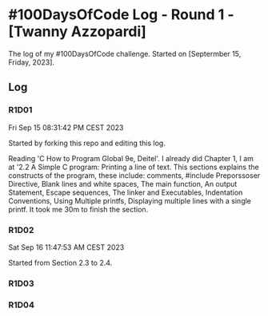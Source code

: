 # #100DaysOfCode Log - Round 1 - [Twanny Azzopardi]

The log of my #100DaysOfCode challenge. Started on [Septermber 15, Friday, 2023].

## Log

### R1D01     

Fri Sep 15 08:31:42 PM CEST 2023

Started by forking this repo and editing this log.

Reading 'C How to Program Global 9e, Deitel'. I already did Chapter 1, I am at
'2.2 A Simple C program: Printing a line of text. This sections explains the
constructs of the program, these include: comments, #include Preporssoser
Directive, Blank lines and white spaces, The main function, An output
Statement, Escape sequences, The linker and Executables, Indentation
Conventions, Using Multiple printfs, Displaying multiple lines with a single
printf. It took me 30m to finish the section. 

### R1D02

Sat Sep 16 11:47:53 AM CEST 2023

Started from Section 2.3 to 2.4.

### R1D03

### R1D04
